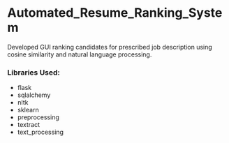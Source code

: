 # Automated_Resume_Ranking_System

Developed GUI ranking candidates for prescribed job description using cosine similarity and natural language processing.

### Libraries Used:
- flask
- sqlalchemy
- nltk
- sklearn
- preprocessing
- textract
- text_processing
